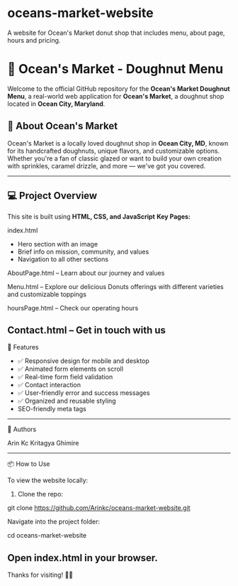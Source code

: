 # oceans-market-website
A website for Ocean's Market donut shop that includes menu, about page, hours and pricing.
# 🍩 Ocean's Market - Doughnut Menu

Welcome to the official GitHub repository for the **Ocean's Market Doughnut Menu**, a real-world web application for **Ocean's Market**, a doughnut shop located in **Ocean City, Maryland**.
## 🌊 About Ocean's Market

Ocean's Market is a locally loved doughnut shop in **Ocean City, MD**, known for its handcrafted doughnuts, unique flavors, and customizable options. Whether you're a fan of classic glazed or want to build your own creation with sprinkles, caramel drizzle, and more — we've got you covered.

-------------------------------------------
## 💻 Project Overview

This site is built using **HTML, CSS, and JavaScript**
**Key Pages:**

index.html
- Hero section with an image
- Brief info on mission, community, and values
- Navigation to all other sections

AboutPage.html 
– Learn about our journey and values

Menu.html
– Explore our delicious Donuts offerings with different varieties and customizable toppings

hoursPage.html 
– Check our operating hours

Contact.html – Get in touch with us
--------------------------------------------
🎯 Features

- ✅ Responsive design for mobile and desktop
- ✅ Animated form elements on scroll
- ✅ Real-time form field validation
- ✅ Contact interaction
- ✅ User-friendly error and success messages
- ✅ Organized and reusable styling
- SEO-friendly meta tags
---------------------------------------------
👥 Authors

Arin Kc
Kritagya Ghimire

---------------------------------------------
📦 How to Use

To view the website locally:

1. Clone the repo:

git clone https://github.com/Arinkc/oceans-market-website.git


Navigate into the project folder:

cd oceans-market-website


Open index.html in your browser.
---------------------------------------------

Thanks for visiting! 🌊🍩
